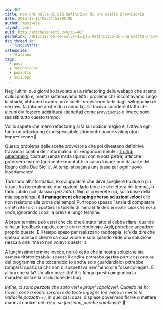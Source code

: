 ```yaml
---
id: 467
title: Non c'é nulla di più definitivo di una scelta provvisoria
date: 2015-12-11T08:34:51+00:00
author: musikele
layout: post
guid: http://michelenasti.com/?p=467
permalink: /2015/12/non-ce-nulla-di-piu-definitivo-di-una-scelta-provvisoria/
dsq_thread_id:
  - "4394257271"
categories:
  - Italiano
tags:
  - post
  - metodologie
  - pezzotto
  - sviluppo
---
```

Negli ultimi due giorni ho lavorato a un  refactoring della webapp che stiamo sviluppando e, mentre sistemavamo tutti i problemi che incontravamo lungo la strada, abbiamo trovato tante scelte _provvisorie_ fatte dagli sviluppatori di sei mesi fa (alcune anche di un anno fa). Ci faceva sorridere il fatto che alcuni div fossero addirittura etichettati come `provvisorio` e invece sono resistiti tutto questo tempo. 

Voi lo sapete che meno refactoring si fa sul codice meglio é, tuttavia ogni tanto un refactoring é indispensabile altrimenti  i poveri sviluppatori impazziscono 🙂  

Questo problema delle scelte provvisorie che poi diventano definitive travalica i confini dell'informatica: mi vengono in mente i [Trulli di Alberobello](https://it.m.wikipedia.org/wiki/Trullo), costruiti senza malta (quindi con la sola pietra) affinché potessero essere facilmente smontabili in caso di ispezione da parte del Regno delle Due Sicilie. Ai tempi si pagava una tassa per ogni nuovo insediamento!

Tornando all'informatica, lo sviluppatore che deve scegliere tra due o più strade ha generalmente due opzioni: farlo bene (e ci metterà del tempo), o farlo subito (col classico _pezzotto_). Non ci crederete ma, sulla base della mia esperienza, **é il management che spinge verso soluzioni veloci** che non resistono alla prova del tempo! Purtroppo spesso l'ansia di completare un'attività (e di rispettare la tabella di marcia) fa dire ai nostri capi che _poi si vede_, ignorando i costi a breve e lungo termine. 

A breve termine può darsi che ciò che é stato fatto si debba rifare: quando si ha un feedback rapido, come con metodologie Agili, potrebbe accadere proprio questo. E il tempo speso per realizzarlo raddoppia. (c'é da dire che spesso manco il cliente sa cosa vuole, e solo quando vede una soluzione riesca a dire "ma io non volevo questo"!). 

A lunghissimo termine invece, non é detto che la nostra soluzione sia sempre rifattorizzabile: spesso il codice potrebbe gestire parti così oscure del programma che toccandolo (o anche solo guardandolo) potrebbe rompersi qualcosa che non di sospettava nemmeno che fosse collegata. E allora che si fa? Un altro pezzotto! Alla lunga questo pregiudica la manutenibilità e la risoluzione dei bug. 

_Infine, ci sono pezzotti che sono veri e propri capolavori. Quando ne ho trovati sono rimasto sorpreso da tanto ingegno (mi viene in mente la variabile _pezzott++).__ In quei casi quasi dispiace dover modificare o mettere mano al codice: del resto, _se funziona, perché cambiarlo? 🙂_